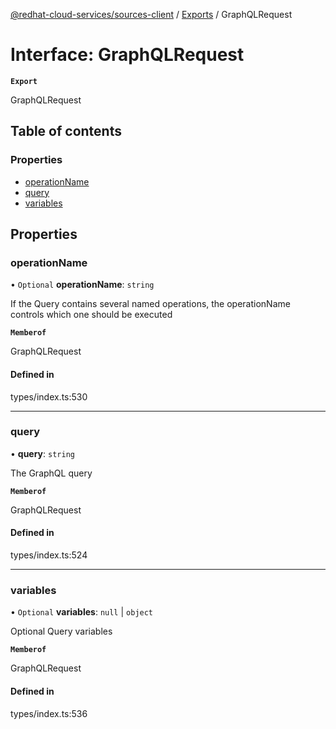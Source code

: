 [@redhat-cloud-services/sources-client](../README.md) / [Exports](../modules.md) / GraphQLRequest

# Interface: GraphQLRequest

**`Export`**

GraphQLRequest

## Table of contents

### Properties

- [operationName](GraphQLRequest.md#operationname)
- [query](GraphQLRequest.md#query)
- [variables](GraphQLRequest.md#variables)

## Properties

### operationName

• `Optional` **operationName**: `string`

If the Query contains several named operations, the operationName controls which one should be executed

**`Memberof`**

GraphQLRequest

#### Defined in

types/index.ts:530

___

### query

• **query**: `string`

The GraphQL query

**`Memberof`**

GraphQLRequest

#### Defined in

types/index.ts:524

___

### variables

• `Optional` **variables**: ``null`` \| `object`

Optional Query variables

**`Memberof`**

GraphQLRequest

#### Defined in

types/index.ts:536
